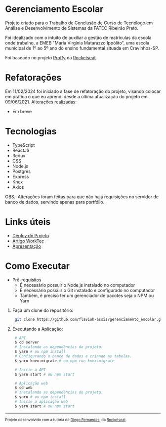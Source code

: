 # Gerenciamento Escolar

Projeto criado para o Trabalho de Conclusão de Curso de Tecnólogo em Análise e Desenvolvimento de Sistemas da FATEC Ribeirão Preto.<br/>

Foi idealizado com o intuito de auxiliar a gestão de matrículas da escola onde trabalho, a EMEB "Maria Virgínia Matarazzo Ippólito", 
uma escola municipal de 1º ao 5º ano do ensino fundamental situada em Cravinhos-SP.<br/>

Foi baseado no projeto [Proffy](https://github.com/rocketseat-education/nlw-02-omnistack) da [Rocketseat](https://github.com/rocketseat-education).

# Refatorações

Em 11/02/2024 foi iniciado a fase de refatoração do projeto, visando colocar em prática o que eu aprendi desde a última atualização do projeto em 09/06/2021.
Alterações realizadas:
 * Em breve

# Tecnologias

  * TypeScript
  * ReactJS
  * Redux
  * CSS
  * Node.js
  * Postgres
  * Express
  * Knex
  * Axios
  
 OBS.: Alterações foram feitas para que não haja requisições no servidor de banco de dados, servindo apenas para portfólio.
 
# Links úteis
 
 * [Deploy do Projeto](https://gerenciamento-escolar.vercel.app/)
 * [Artigo WorkTec](https://docs.google.com/document/d/1xyH6Z3J6rALaGfIFmGBaaJziCJi1UOFH/edit?usp=sharing&ouid=105664717359710468557&rtpof=true&sd=true)
 * [Apresentação](https://docs.google.com/presentation/d/1V2H3M3n8rAYSfewMI12OvwiFNAZgDegr/edit?usp=sharing&ouid=105664717359710468557&rtpof=true&sd=true)

# Como Executar

 * Pré-requisitos
   * É necessário possuir o Node.js instalado no computador
   * É necessário possuir o Git instalado e configurado no computador
   * Também, é preciso ter um gerenciador de pacotes seja o NPM ou Yarn
   
1. Faça um clone do repositório:
   ```sh
    git clone https://github.com/flavioh-assis/gerenciamento_escolar.git
   ```
2. Executando a Aplicação:
   ```sh
    # API
    $ cd server
    # Instalando as dependências do projeto.
    $ yarn # ou npm install
    # Configurando o banco de dados e criando as tabelas.
    $ yarn knex:migrate # ou npm run knex:migrate

    # Inicie a API
    $ yarn start # ou npm start

    # Aplicação web
    $ cd web
    # Instalando as dependências do projeto.
    $ yarn # ou npm install
    # Inicie a aplicação web
    $ yarn start # ou npm start
    ```
---
<sup>Projeto desenvolvido com a tutoria de [Diego Fernandes](https://github.com/diego3g), da [Rocketseat](rocketseat.com.br).</sup>
 
